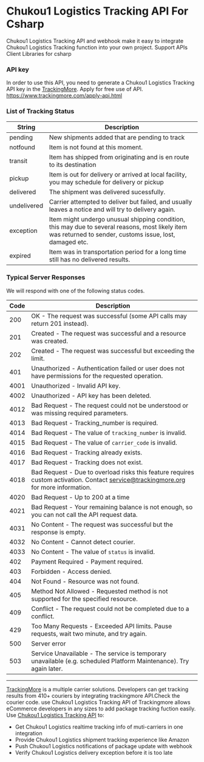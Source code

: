 # Chukou1 Logistics Tracking API For Csharp
Chukou1 Logistics Tracking API and webhook make it easy to integrate Chukou1 Logistics Tracking function into your own project. Support APIs Client Libraries for csharp

### API key

In order to use this API, you need to generate a Chukou1 Logistics Tracking  API key in the [TrackingMore](https://www.trackingmore.com).
Apply for free use of API. https://www.trackingmore.com/apply-api.html

### List of Tracking Status

String | Description 
----|------
pending | New shipments added that are pending to track
notfound |	Item is not found at this moment.
transit	| Item has shipped from originating and is en route to its destination
pickup	| Item is out for delivery or arrived at local facility, you may schedule for delivery or pickup
delivered |	The shipment was delivered sucessfully.
undelivered	| Carrier attempted to deliver but failed, and usually leaves a notice and will try to delivery again.
exception | Item might undergo unusual shipping condition, this may due to several reasons, most likely item was returned to sender, customs issue, lost, damaged etc.
expired	| Item was in transportation period for a long time still has no delivered results.

### Typical Server Responses

We will respond with one of the following status codes.

Code | Description
----|------
200	| OK - The request was successful (some API calls may return 201 instead).
201	|Created - The request was successful and a resource was created.
202 |	Created - The request was successful but exceeding the limit.
401	|Unauthorized - Authentication failed or user does not have permissions for the requested operation.
4001|	Unauthorized - Invalid API key.
4002|	Unauthorized - API key has been deleted.
4012	|Bad Request - The request could not be understood or was missing required parameters.
4013|	Bad Request - Tracking_number is required.
4014|	Bad Request - The value of `tracking_number` is invalid.
4015|	Bad Request - The value of `carrier_code` is invalid.
4016|	Bad Request - Tracking already exists.
4017|	Bad Request - Tracking does not exist.
4018|	Bad Request - Due to overload risks this feature requires custom activation. Contact service@trackingmore.org for more information.
4020|	Bad Request - Up to 200 at a time
4021|	Bad Request - Your remaining balance is not enough, so you can not call the API request data.
4031|	No Content - The request was successful but the response is empty.
4032|	No Content - Cannot detect courier.
4033	|No Content - The value of `status` is invalid.
402	|Payment Required - Payment required.
403	|Forbidden - Access denied.
404|	Not Found - Resource was not found.
405	|Method Not Allowed - Requested method is not supported for the specified resource.
409	|Conflict - The request could not be completed due to a conflict.
429|	Too Many Requests - Exceeded API limits. Pause requests, wait two minute, and try again.
500	|Server error
503	|Service Unavailable - The service is temporary unavailable (e.g. scheduled Platform Maintenance). Try again later.

------------------------------------------------------------------------------------------------------------------
[TrackingMore](https://www.trackingmore.com) is a multiple carrier solutions. Developers can get tracking results from 410+ couriers by integrating trackingmore API.Check the courier code. use Chukou1 Logistics Tracking API of Trackingmore  allows eCommerce developers in any sizes to add package tracking fuction easily. Use [Chukou1 Logistics Tracking API](https://www.trackingmore.com/chukou1-tracking.html)  to:

   *   Get Chukou1 Logistics realtime tracking info of muti-carriers in one integration
   *   Provide Chukou1 Logistics shipment tracking experience like Amazon
   *   Push Chukou1 Logistics notifications of package update with webhook
   *   Verify Chukou1 Logistics delivery exception before it is too late

